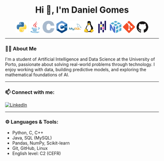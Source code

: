 <h1 align="center">Hi 👋, I'm Daniel Gomes</h1>

<p align="center">
  <img src="https://raw.githubusercontent.com/devicons/devicon/master/icons/python/python-original.svg" alt="python" width="40" height="40"/>
  <img src="https://raw.githubusercontent.com/devicons/devicon/master/icons/java/java-original.svg" alt="java" width="40" height="40"/>
  <img src="https://raw.githubusercontent.com/devicons/devicon/master/icons/c/c-original.svg" alt="c" width="40" height="40"/>
  <img src="https://raw.githubusercontent.com/devicons/devicon/master/icons/cplusplus/cplusplus-original.svg" alt="c++" width="40" height="40"/>
  <img src="https://raw.githubusercontent.com/devicons/devicon/master/icons/mysql/mysql-original-wordmark.svg" alt="mysql" width="40" height="40"/>
  <img src="https://raw.githubusercontent.com/devicons/devicon/master/icons/linux/linux-original.svg" alt="linux" width="40" height="40"/>
  <img src="https://raw.githubusercontent.com/devicons/devicon/master/icons/pandas/pandas-original.svg" alt="pandas" width="40" height="40"/>
  <img src="https://raw.githubusercontent.com/devicons/devicon/master/icons/numpy/numpy-original.svg" alt="numpy" width="40" height="40"/>
  <img src="https://raw.githubusercontent.com/devicons/devicon/master/icons/git/git-original.svg" alt="git" width="40" height="40"/>
  <img src="https://raw.githubusercontent.com/devicons/devicon/master/icons/github/github-original.svg" alt="github" width="40" height="40"/>
</p>

---

### 👨‍💻 About Me
I'm a student of Artificial Intelligence and Data Science at the University of Porto, passionate about solving real-world problems through technology. I enjoy working with data, building predictive models, and exploring the mathematical foundations of AI.

---

### 📫 Connect with me:
[![LinkedIn](https://img.shields.io/badge/LinkedIn-blue?logo=linkedin&logoColor=white)](https://www.linkedin.com/in/your-profile-link)

---

### ⚙️ Languages & Tools:
- Python, C, C++
- Java, SQL (MySQL)
- Pandas, NumPy, Scikit-learn
- Git, GitHub, Linux
- English level: C2 (CEFR)
